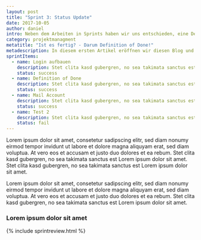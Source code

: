 ```yaml
---
layout: post
title: "Sprint 3: Status Update"
date: 2017-10-05
author: daniel
intro: Neben dem Arbeiten in Sprints haben wir uns entschieden, eine Definition of Done zu schreiben. Doch warum eigentlich? Mit diesem Artikel möchten wir unsere Gedanken dahinter genauer beleuchten.
category: projektmanagment
metatitle: "Ist es fertig? - Darum Definition of Done!"
metadescription: In diesem ersten Artikel eröffnen wir diesen Blog und tätigen einem kleinen Ausblick in die Zukunft von Sparv.
sprintItems:
  - name: Login aufbauen
    description: Stet clita kasd gubergren, no sea takimata sanctus est Lorem ipsum dolor sit amet.
    status: success
  - name: Definition of Done
    description: Stet clita kasd gubergren, no sea takimata sanctus est Lorem ipsum dolor sit amet.
    status: success
  - name: Mail Account
    description: Stet clita kasd gubergren, no sea takimata sanctus est Lorem ipsum dolor sit amet.
    status: success
  - name: Test 2
    description: Stet clita kasd gubergren, no sea takimata sanctus est Lorem ipsum dolor sit amet.
    status: fail
---
```


Lorem ipsum dolor sit amet, consetetur sadipscing elitr, sed diam nonumy eirmod tempor invidunt ut labore et dolore magna aliquyam erat, sed diam voluptua. At vero eos et accusam et justo duo dolores et ea rebum. Stet clita kasd gubergren, no sea takimata sanctus est Lorem ipsum dolor sit amet. Stet clita kasd gubergren, no sea takimata sanctus est Lorem ipsum dolor sit amet.

Lorem ipsum dolor sit amet, consetetur sadipscing elitr, sed diam nonumy eirmod tempor invidunt ut labore et dolore magna aliquyam erat, sed diam voluptua. At vero eos et accusam et justo duo dolores et ea rebum. Stet clita kasd gubergren, no sea takimata sanctus est Lorem ipsum dolor sit amet.

### Lorem ipsum dolor sit amet
{% include sprintreview.html %}